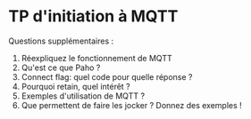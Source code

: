 # TP d'initiation à MQTT

Questions supplémentaires : 

1. Réexpliquez le fonctionnement de MQTT
2. Qu'est ce que Paho ?
3. Connect flag: quel code pour quelle réponse ?
4. Pourquoi retain, quel intérêt ?
5. Exemples d'utilisation de MQTT ?
6. Que permettent de faire les jocker ? Donnez des exemples !
